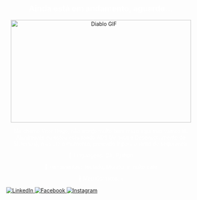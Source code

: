 <div style="text-align: center;">
  <h2 style="color:white;">Ainda está em andamento, aguarde...</h2>

  <div style="text-align: center;">
    <img src="https://media4.giphy.com/media/v1.Y2lkPTc5MGI3NjExaWs2em11YXhpdmlpb2Vhc2N3M2YyaTl0d2xlaWdmaXg0OTA2bHM1dCZlcD12MV9pbnRlcm5hbF9naWZfYnlfaWQmY3Q9Zw/afXo8c2BQVVi85brGj/giphy.webp" alt="Diablo GIF" width="480" height="274" />
  </div>

  <p style="color:white;"> 
    Me chamo Vitor Hugo, não manjo muito bem nisso aqui mas vamos lá.<br>
    Atualmente eu estou estudando ADS (Análise e Desenvolvimento de Sistemas), mas até o momento, pretendo ir para o ramo de segurança.
  </p>

  <p style="color:white;">
    🦄 Linguagens: C#, Python
  </p>

  <p style="color:white;">
    💼 Ferramentas: Teclado, Monitor e muito café
  </p>

  <p style="color:white;">
    💌 Meu Contatos: ⤵️
  </p>

 <p align="left">
  <a href="https://www.linkedin.com/in/vitor-hugo-quinelato-1469b2226/" title="LinkedIn" target="_blank">
    <img src="https://img.shields.io/badge/-Linkedin-0e76a8?style=flat-square&logo=Linkedin&logoColor=white" alt="LinkedIn" style="cursor:pointer;"/>
  </a>

  <a href="https://www.facebook.com/profile.php?id=100007060066732" title="Facebook" target="_blank">
    <img src="https://img.shields.io/badge/-Facebook-3b5998?style=flat-square&labelColor=3b5998&logo=facebook&logoColor=white" alt="Facebook" style="cursor:pointer;"/>
  </a>

  <a href="https://www.instagram.com/vitor_hugo_quinelato/" title="Instagram" target="_blank">
    <img src="https://img.shields.io/badge/-Instagram-DF0174?style=flat-square&labelColor=DF0174&logo=instagram&logoColor=white" alt="Instagram" style="cursor:pointer;"/>
  </a>
</p>

</div>
